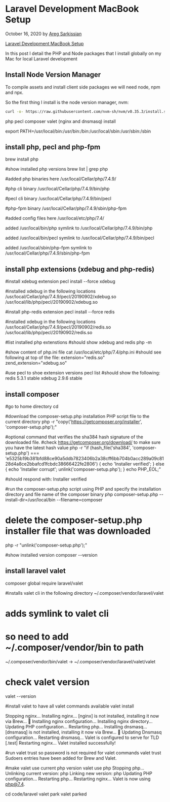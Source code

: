 # Laravel Development MacBook Setup

October 16, 2020 by [Areg Sarkissian](https://aregsar.com/about)

[Laravel Development MacBook Setup](https://aregsar.com/blog/2020/laravel-development-macbook-setup)

In this post I detail the PHP and Node packages that I install globally on my Mac for local Laravel development

## Install Node Version Manager

To compile assets and install client side packages we will need node, npm and npx.

So the first thing I install is the node version manager, nvm:

```bash
curl -o- https://raw.githubusercontent.com/nvm-sh/nvm/v0.35.3/install.sh | bash
```

php pecl composer valet (nginx and dnsmasq) install

export PATH=/usr/local/bin:/usr/bin:/bin:/usr/local/sbin:/usr/sbin:/sbin

## install php, pecl and php-fpm

brew install php

#show installed php versions
brew list | grep php

#added php binaries here
/usr/local/Cellar/php/7.4.9/

#php cli binary
/usr/local/Cellar/php/7.4.9/bin/php

#pecl cli binary
/usr/local/Cellar/php/7.4.9/bin/pecl

#php-fpm binary
/usr/local/Cellar/php/7.4.9/sbin/php-fpm

#added config files here
/usr/local/etc/php/7.4/

added /usr/local/bin/php symlink to /usr/local/Cellar/php/7.4.9/bin/php

added /usr/local/bin/pecl symlink to /usr/local/Cellar/php/7.4.9/bin/pecl

added /usr/local/sbin/php-fpm symlink to /usr/local/Cellar/php/7.4.9/sbin/php-fpm

## install php extensions (xdebug and php-redis)

#install xdebug extension
pecl install --force xdebug

#installed xdebug in the following locations
/usr/local/Cellar/php/7.4.9/pecl/20190902/xdebug.so
/usr/local/lib/php/pecl/20190902/xdebug.so

#install php-redis extension
pecl install --force redis

#installed xdebug in the following locations
/usr/local/Cellar/php/7.4.9/pecl/20190902/redis.so
/usr/local/lib/php/pecl/20190902/redis.so

#list installed php extenstions
#should show xdebug and redis
php -m

#show content of php.ini file
cat /usr/local/etc/php/7.4/php.ini
#should see following at top of the file:
extension="redis.so"
zend_extension="xdebug.so"

#use pecl to shoe extension versions
pecl list
#should show the following:
redis 5.3.1 stable
xdebug 2.9.6 stable

## install composer

#go to home directory
cd

#download the composer-setup.php installation PHP script file to the current directory
php -r "copy('https://getcomposer.org/installer', 'composer-setup.php');"

#optional command that verifies the sha384 hash signature of the downloaded file.
#check https://getcomposer.org/download/ to make sure you have the latest hash value
php -r "if (hash_file('sha384', 'composer-setup.php') === 'e5325b19b381bfd88ce90a5ddb7823406b2a38cff6bb704b0acc289a09c8128d4a8ce2bbafcd1fcbdc38666422fe2806') { echo 'Installer verified'; } else { echo 'Installer corrupt'; unlink('composer-setup.php'); } echo PHP_EOL;"

#should respond with: Installer verified

#run the composer-setup.php script using PHP and specify the installation directory and file name of the composer binary
php composer-setup.php --install-dir=/usr/local/bin --filename=composer

# delete the composer-setup.php installer file that was downloaded

php -r "unlink('composer-setup.php');"

#show installed version
composer --version

## install laravel valet

composer global require laravel/valet

#installs valet cli in the following directory
~/.composer/vendor/laravel/valet

# adds symlink to valet cli

# so need to add ~/.composer/vendor/bin to path

~/.composer/vendor/bin/valet -> ~/.composer/vendor/laravel/valet/valet

# check valet version

valet --version

#install valet to have all valet commands available
valet install

Stopping nginx...
Installing nginx...
[nginx] is not installed, installing it now via Brew... 🍻
Installing nginx configuration...
Installing nginx directory...
Updating PHP configuration...
Restarting php...
Installing dnsmasq...
[dnsmasq] is not installed, installing it now via Brew... 🍻
Updating Dnsmasq configuration...
Restarting dnsmasq...
Valet is configured to serve for TLD [.test]
Restarting nginx...
Valet installed successfully!

#run valet trust so password is not required for valet commands
valet trust
Sudoers entries have been added for Brew and Valet.

#make valet use current php version
valet use php
Stopping php...
Unlinking current version: php
Linking new version: php
Updating PHP configuration...
Restarting php...
Restarting nginx...
Valet is now using php@7.4.

cd code/laravel
valet park
valet parked

